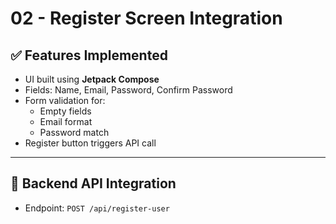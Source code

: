 # 02 - Register Screen Integration

## ✅ Features Implemented
- UI built using **Jetpack Compose**
- Fields: Name, Email, Password, Confirm Password
- Form validation for:
  - Empty fields
  - Email format
  - Password match
- Register button triggers API call

---

## 🔗 Backend API Integration
- Endpoint: `POST /api/register-user`

